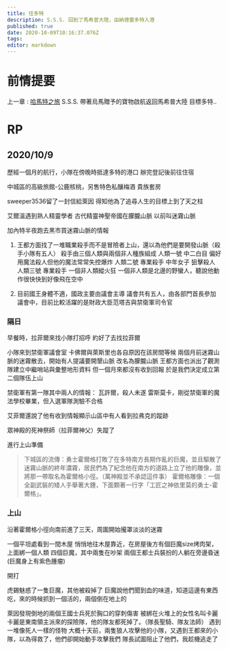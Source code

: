 ```yaml
---
title: 往多特
description: S.S.S. 回到了馬希普大陸，由納德雷多特入港
published: true
date: 2020-10-09T10:16:37.076Z
tags: 
editor: markdown
---
```


# 前情提要
上一章 : [哈馬特之旅](/故事/冒險章節/哈馬特之旅)
S.S.S. 帶著烏馬贈予的寶物啟航返回馬希普大陸
目標多特..

# RP
## 2020/10/9

歷經一個月的航行，小隊在傍晚時抵達多特的港口
辦完登記後前往住宿

中城區的高級旅館-公鹿核桃，另售特色私釀梅酒
貴族套房

sweeper3536留了一封信給萊因
得知他為了追尋人生的目標上到了天之柱

艾爾溫遇到熟人精靈學者
古代精靈神聖帝國在朦朧山脈
以前叫迷霧山脈

加內特半夜跑去黑市買迷霧山脈的情報
1. 王都方面找了一堆職業殺手而不是冒險者上山，還以為他們是要開發山脈（殺手小隊有五人）
殺手由三個人類與兩個非人種族組成
人類一號 中二白目 偏好用魔法殺人但他的魔法常常失控爆炸
人類二號 專業殺手 中年女子 狙擊殺人
人類三號 專業殺手
一個非人類縱火狂
一個非人類是北邊的野蠻人，聽說他動作很快快到好像飛在空中

2. 目前國王身體不適，國政主要由議會主導
議會共有五人，由各部門首長參加
議會中，目前比較活躍的是財政大臣范塔吉與禁衛軍司令官

### 隔日
早餐時，拉菲爾來找小隊打招呼
約好了去找拉菲爾

小隊來到禁衛軍議會室
卡佛爾與萊斯里也各自原因在該房間等候
兩個月前迷霧山脈的迷霧散去，開始有人提議要開墾山脈
改名為朦朧山脈
王都方面也派出了觀測隊建立中繼哨站與彙整地形資料
但一個月來都沒有收到回報
於是我們決定成立第二個隊伍上山

禁衛軍有第一隊其中兩人的情報：
瓦許爾，殺人未遂
雷斯莫卡，剛從禁衛軍的魔法學校畢業，但入選軍隊測驗不合格

艾菲爾還說了他有收到情報顯示山區中有人看到拉弗克的蹤跡

眾神殿的死神祭師（拉菲爾神父）失蹤了

進行上山準備

>下城區的流傳：勇士霍爾格打敗了在多特南方長期作亂的巨魔，並且驅散了迷霧山脈的終年濃霧，居民們為了紀念他在南方的道路上立了他的雕像，並將那一帶取名為霍爾格小徑。（萬神殿並不承認這件事）
霍爾格雕像：一個全副武裝的矮人手舉著大錘，下面顆著一行字「工匠之神依里莫的勇士-霍爾格」。

### 上山
沿著霍爾格小徑向南前進了三天，周圍開始攏罩淡淡的迷霧

一個平坦處看到一間木屋
悄悄地往木屋靠近，在房屋後方有個巨魔size烤肉架，上面綁一個人類
四個巨魔，其中兩隻在吵架
兩個王都士兵裝扮的人躺在旁邊昏迷
(巨魔身上有紫色腫瘤)

開打

虎錫魅惑了一隻巨魔，其他被殺掉了
巨魔說他們聞到血的味道，知道這邊有東西吃，來的時候抓到一個活的，兩個倒在地上的

萊因發現倒地的兩個王國士兵死於胸口的穿刺傷害
被綁在火堆上的女性名叫卡麗
卡麗是東南領主派來的探險隊，他的隊友都死掉了。（隊長聖騎、隊友法師）
遇到一堆像死人一樣的怪物
大概十天前，兩隻狼人攻擊他的小隊，又遇到王都來的小隊，以為得救了，他們卻開始動手攻擊我們
隊長試圖阻止了他們，我趁機逃走了




